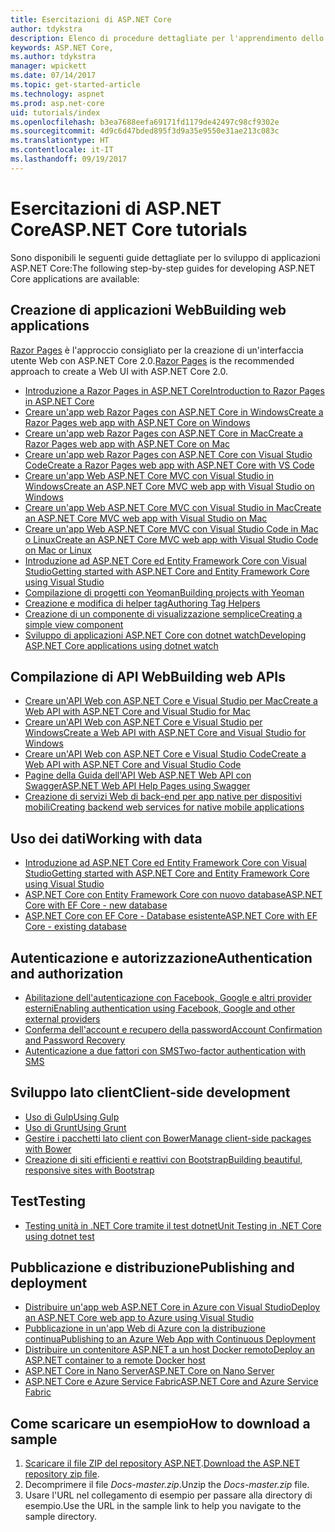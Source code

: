 ```yaml
---
title: Esercitazioni di ASP.NET Core
author: tdykstra
description: Elenco di procedure dettagliate per l'apprendimento dello sviluppo di applicazioni ASP.NET Core.
keywords: ASP.NET Core,
ms.author: tdykstra
manager: wpickett
ms.date: 07/14/2017
ms.topic: get-started-article
ms.technology: aspnet
ms.prod: asp.net-core
uid: tutorials/index
ms.openlocfilehash: b3ea7688eefa69171fd1179de42497c98cf9302e
ms.sourcegitcommit: 4d9c6d47bded895f3d9a35e9550e31ae213c083c
ms.translationtype: HT
ms.contentlocale: it-IT
ms.lasthandoff: 09/19/2017
---
```

# <a name="aspnet-core-tutorials"></a><span data-ttu-id="7907b-104">Esercitazioni di ASP.NET Core</span><span class="sxs-lookup"><span data-stu-id="7907b-104">ASP.NET Core tutorials</span></span>

<span data-ttu-id="7907b-105">Sono disponibili le seguenti guide dettagliate per lo sviluppo di applicazioni ASP.NET Core:</span><span class="sxs-lookup"><span data-stu-id="7907b-105">The following step-by-step guides for developing ASP.NET Core applications are available:</span></span>

## <a name="building-web-applications"></a><span data-ttu-id="7907b-106">Creazione di applicazioni Web</span><span class="sxs-lookup"><span data-stu-id="7907b-106">Building web applications</span></span>

<span data-ttu-id="7907b-107">[Razor Pages](xref:mvc/razor-pages/index) è l'approccio consigliato per la creazione di un'interfaccia utente Web con ASP.NET Core 2.0.</span><span class="sxs-lookup"><span data-stu-id="7907b-107">[Razor Pages](xref:mvc/razor-pages/index) is the recommended approach to create a Web UI with ASP.NET Core 2.0.</span></span>

* [<span data-ttu-id="7907b-108">Introduzione a Razor Pages in ASP.NET Core</span><span class="sxs-lookup"><span data-stu-id="7907b-108">Introduction to Razor Pages in ASP.NET Core</span></span>](xref:mvc/razor-pages/index)
* [<span data-ttu-id="7907b-109">Creare un'app web Razor Pages con ASP.NET Core in Windows</span><span class="sxs-lookup"><span data-stu-id="7907b-109">Create a Razor Pages web app with ASP.NET Core on Windows</span></span>](xref:tutorials/razor-pages/index)
* [<span data-ttu-id="7907b-110">Creare un'app web Razor Pages con ASP.NET Core in Mac</span><span class="sxs-lookup"><span data-stu-id="7907b-110">Create a Razor Pages web app with ASP.NET Core on Mac</span></span>](xref:tutorials/razor-pages-mac/index)  
* [<span data-ttu-id="7907b-111">Creare un'app web Razor Pages con ASP.NET Core con Visual Studio Code</span><span class="sxs-lookup"><span data-stu-id="7907b-111">Create a Razor Pages web app with ASP.NET Core with VS Code</span></span>](xref:tutorials/razor-pages-vsc/index) 
* [<span data-ttu-id="7907b-112">Creare un'app Web ASP.NET Core MVC con Visual Studio in Windows</span><span class="sxs-lookup"><span data-stu-id="7907b-112">Create an ASP.NET Core MVC web app with Visual Studio on Windows</span></span>](first-mvc-app/index.md)
* [<span data-ttu-id="7907b-113">Creare un'app Web ASP.NET Core MVC con Visual Studio in Mac</span><span class="sxs-lookup"><span data-stu-id="7907b-113">Create an ASP.NET Core MVC web app with Visual Studio on Mac</span></span>](first-mvc-app-mac/index.md)
* [<span data-ttu-id="7907b-114">Creare un'app Web ASP.NET Core MVC con Visual Studio Code in Mac o Linux</span><span class="sxs-lookup"><span data-stu-id="7907b-114">Create an ASP.NET Core MVC web app with Visual Studio Code on Mac or Linux </span></span>](first-mvc-app-xplat/index.md)
* [<span data-ttu-id="7907b-115">Introduzione ad ASP.NET Core ed Entity Framework Core con Visual Studio</span><span class="sxs-lookup"><span data-stu-id="7907b-115">Getting started with ASP.NET Core and Entity Framework Core using Visual Studio</span></span>](../data/ef-mvc/index.md)
* [<span data-ttu-id="7907b-116">Compilazione di progetti con Yeoman</span><span class="sxs-lookup"><span data-stu-id="7907b-116">Building projects with Yeoman</span></span>](../client-side/yeoman.md)
* [<span data-ttu-id="7907b-117">Creazione e modifica di helper tag</span><span class="sxs-lookup"><span data-stu-id="7907b-117">Authoring Tag Helpers</span></span>](../mvc/views/tag-helpers/authoring.md)
* [<span data-ttu-id="7907b-118">Creazione di un componente di visualizzazione semplice</span><span class="sxs-lookup"><span data-stu-id="7907b-118">Creating a simple view component</span></span>](../mvc/views/view-components.md#walkthrough-creating-a-simple-view-component)
* [<span data-ttu-id="7907b-119">Sviluppo di applicazioni ASP.NET Core con dotnet watch</span><span class="sxs-lookup"><span data-stu-id="7907b-119">Developing ASP.NET Core applications using dotnet watch</span></span>](dotnet-watch.md)

## <a name="building-web-apis"></a><span data-ttu-id="7907b-120">Compilazione di API Web</span><span class="sxs-lookup"><span data-stu-id="7907b-120">Building web APIs</span></span>
* [<span data-ttu-id="7907b-121">Creare un'API Web con ASP.NET Core e Visual Studio per Mac</span><span class="sxs-lookup"><span data-stu-id="7907b-121">Create a Web API with ASP.NET Core and Visual Studio for Mac</span></span>](xref:tutorials/first-web-api-mac)
* [<span data-ttu-id="7907b-122">Creare un'API Web con ASP.NET Core e Visual Studio per Windows</span><span class="sxs-lookup"><span data-stu-id="7907b-122">Create a Web API with ASP.NET Core and Visual Studio for Windows</span></span>](first-web-api.md)
* [<span data-ttu-id="7907b-123">Creare un'API Web con ASP.NET Core e Visual Studio Code</span><span class="sxs-lookup"><span data-stu-id="7907b-123">Create a Web API with ASP.NET Core and Visual Studio Code</span></span>](web-api-vsc.md)
* [<span data-ttu-id="7907b-124">Pagine della Guida dell'API Web ASP.NET Web API con Swagger</span><span class="sxs-lookup"><span data-stu-id="7907b-124">ASP.NET Web API Help Pages using Swagger</span></span>](web-api-help-pages-using-swagger.md)
* [<span data-ttu-id="7907b-125">Creazione di servizi Web di back-end per app native per dispositivi mobili</span><span class="sxs-lookup"><span data-stu-id="7907b-125">Creating backend web services for native mobile applications</span></span>](../mobile/native-mobile-backend.md)

## <a name="working-with-data"></a><span data-ttu-id="7907b-126">Uso dei dati</span><span class="sxs-lookup"><span data-stu-id="7907b-126">Working with data</span></span>
* [<span data-ttu-id="7907b-127">Introduzione ad ASP.NET Core ed Entity Framework Core con Visual Studio</span><span class="sxs-lookup"><span data-stu-id="7907b-127">Getting started with ASP.NET Core and Entity Framework Core using Visual Studio</span></span>](../data/ef-mvc/index.md)
* [<span data-ttu-id="7907b-128">ASP.NET Core con Entity Framework Core con nuovo database</span><span class="sxs-lookup"><span data-stu-id="7907b-128">ASP.NET Core with EF Core - new database</span></span>](https://docs.microsoft.com/ef/core/get-started/aspnetcore/new-db)
* [<span data-ttu-id="7907b-129">ASP.NET Core con EF Core - Database esistente</span><span class="sxs-lookup"><span data-stu-id="7907b-129">ASP.NET Core with EF Core - existing database</span></span>](https://docs.microsoft.com/ef/core/get-started/aspnetcore/existing-db)

## <a name="authentication-and-authorization"></a><span data-ttu-id="7907b-130">Autenticazione e autorizzazione</span><span class="sxs-lookup"><span data-stu-id="7907b-130">Authentication and authorization</span></span>
* [<span data-ttu-id="7907b-131">Abilitazione dell'autenticazione con Facebook, Google e altri provider esterni</span><span class="sxs-lookup"><span data-stu-id="7907b-131">Enabling authentication using Facebook, Google and other external providers</span></span>](../security/authentication/social/index.md)
* [<span data-ttu-id="7907b-132">Conferma dell'account e recupero della password</span><span class="sxs-lookup"><span data-stu-id="7907b-132">Account Confirmation and Password Recovery</span></span>](../security/authentication/accconfirm.md)
* [<span data-ttu-id="7907b-133">Autenticazione a due fattori con SMS</span><span class="sxs-lookup"><span data-stu-id="7907b-133">Two-factor authentication with SMS</span></span>](../security/authentication/2fa.md)

## <a name="client-side-development"></a><span data-ttu-id="7907b-134">Sviluppo lato client</span><span class="sxs-lookup"><span data-stu-id="7907b-134">Client-side development</span></span>
* [<span data-ttu-id="7907b-135">Uso di Gulp</span><span class="sxs-lookup"><span data-stu-id="7907b-135">Using Gulp</span></span>](../client-side/using-gulp.md)
* [<span data-ttu-id="7907b-136">Uso di Grunt</span><span class="sxs-lookup"><span data-stu-id="7907b-136">Using Grunt</span></span>](../client-side/using-grunt.md)
* [<span data-ttu-id="7907b-137">Gestire i pacchetti lato client con Bower</span><span class="sxs-lookup"><span data-stu-id="7907b-137">Manage client-side packages with Bower</span></span>](../client-side/bower.md)
* [<span data-ttu-id="7907b-138">Creazione di siti efficienti e reattivi con Bootstrap</span><span class="sxs-lookup"><span data-stu-id="7907b-138">Building beautiful, responsive sites with Bootstrap</span></span>](../client-side/bootstrap.md)

## <a name="testing"></a><span data-ttu-id="7907b-139">Test</span><span class="sxs-lookup"><span data-stu-id="7907b-139">Testing</span></span>
* [<span data-ttu-id="7907b-140">Testing unità in .NET Core tramite il test dotnet</span><span class="sxs-lookup"><span data-stu-id="7907b-140">Unit Testing in .NET Core using dotnet test</span></span>](https://docs.microsoft.com/dotnet/articles/core/testing/unit-testing-with-dotnet-test)

## <a name="publishing-and-deployment"></a><span data-ttu-id="7907b-141">Pubblicazione e distribuzione</span><span class="sxs-lookup"><span data-stu-id="7907b-141">Publishing and deployment</span></span>
* [<span data-ttu-id="7907b-142">Distribuire un'app web ASP.NET Core in Azure con Visual Studio</span><span class="sxs-lookup"><span data-stu-id="7907b-142">Deploy an ASP.NET Core web app to Azure using Visual Studio</span></span>](publish-to-azure-webapp-using-vs.md)
* [<span data-ttu-id="7907b-143">Pubblicazione in un'app Web di Azure con la distribuzione continua</span><span class="sxs-lookup"><span data-stu-id="7907b-143">Publishing to an Azure Web App with Continuous Deployment</span></span>](../publishing/azure-continuous-deployment.md)
* [<span data-ttu-id="7907b-144">Distribuire un contenitore ASP.NET a un host Docker remoto</span><span class="sxs-lookup"><span data-stu-id="7907b-144">Deploy an ASP.NET container to a remote Docker host</span></span>](https://docs.microsoft.com/azure/vs-azure-tools-docker-hosting-web-apps-in-docker)
* [<span data-ttu-id="7907b-145">ASP.NET Core in Nano Server</span><span class="sxs-lookup"><span data-stu-id="7907b-145">ASP.NET Core on Nano Server</span></span>](nano-server.md)
* [<span data-ttu-id="7907b-146">ASP.NET Core e Azure Service Fabric</span><span class="sxs-lookup"><span data-stu-id="7907b-146">ASP.NET Core and Azure Service Fabric</span></span>](https://docs.microsoft.com/azure/service-fabric/service-fabric-add-a-web-frontend)

<a name="download"></a> 
## <a name="how-to-download-a-sample"></a><span data-ttu-id="7907b-147">Come scaricare un esempio</span><span class="sxs-lookup"><span data-stu-id="7907b-147">How to download a sample</span></span>
1. <span data-ttu-id="7907b-148">[Scaricare il file ZIP del repository ASP.NET](https://codeload.github.com/aspnet/Docs/zip/master).</span><span class="sxs-lookup"><span data-stu-id="7907b-148">[Download the ASP.NET repository zip file](https://codeload.github.com/aspnet/Docs/zip/master).</span></span>
1. <span data-ttu-id="7907b-149">Decomprimere il file *Docs-master.zip*.</span><span class="sxs-lookup"><span data-stu-id="7907b-149">Unzip the *Docs-master.zip* file.</span></span>
1. <span data-ttu-id="7907b-150">Usare l'URL nel collegamento di esempio per passare alla directory di esempio.</span><span class="sxs-lookup"><span data-stu-id="7907b-150">Use the URL in the sample link to help you navigate to the sample directory.</span></span> 
